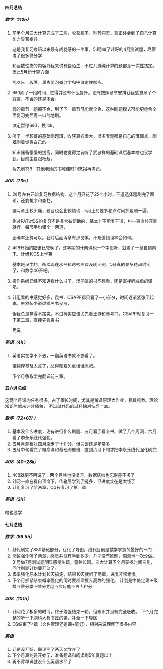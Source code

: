 #### 四月总结

##### 数学（113h）

1. 前半个月三大计算完成了二刷，收获颇丰，别有洞天，真正体会到了自己计算能力显著提升。

   这是我复习考研以来最有成就感的一件事。5.1号做了超哥的4月测试题，尽管考了很多微分学

   和函数性态的内容对我来说有些陌生，不过几道纯计算的题都是一次性搞定。因此5月份计算方面

   可以告一段落，重点复习微分学和中值定理那些。

2. 660刷了一段时间，觉得并没有什么提升。没有按照章节安排让我感觉刷了个寂寞，不会的还是不会，

   有的章节一题都不会，到了下一章节可能就全会，这种刷题模式可能更适合全面复习完后再一口气地刷。

   决定暂停660，换139。

3. 听了一半超哥的基础刷题班，收获真的很大，很多专题都是自己的薄弱点，刷着刷着觉得自己的

   知识储备慢慢的提高，同时也觉得之前听了武忠祥的基础课后基本啥也没学到。目前主要跟杨超，

   优先刷139，其他老师的书和课时间充裕再考虑。



##### 408（25h）

1. 20号左右开始复习数据结构，这个月只花了25个小时，王道选择题刷完了图论，还剩排序和查找，

   这两章比较头痛，题目也会比较烦琐，5月上旬要多花点时间抓紧刷一遍。

   刷过PAT对DS的复习还是非常有帮助的，基本上不用看王道，扫一遍直接开刷就行，每节平均错个一两道，

   正确率还算可以。我对后面两章有点畏惧，不知道错误率会如何。

2. 408开始的应该比较晚了，这学期的计网课也一个字没听，就看了一章自顶向下。计组和OS上学期

   基本是没学的，所以现在水平和跨考应该没刷区别。5月真的要多花点时间了，和数学46开吧。

3. 操作系统已经不知道看什么书了，汤子瀛的书不想看，还是直接听咸鱼的课吧。

4. 计组看的书感觉好多，袁书、CSAPP都只看了一小部分，时间逐渐紧张了起来。虽然恒少说过看黑书没用，

   但我总是觉得不踏实。不过确实应该优先看王道和参考书，CSAPP就复习一下第二章，直接先肯袁书

   再说。



##### 英语（4h）

1. 英语实在学不下去，一翻英语书就不想看了。

   但翻译基础太差了，总得硬着头皮慢慢练吧。

   下个月争取学完翻译前三章。







#### 五六月总结

这两个月课内任务很多，占了很长时间，尤其是编译原理大作业，极其煎熬。理论知识学起来非常痛苦，
不过敲代码的过程相对快乐一点。

##### 数学（72+67h）

1. 基本没什么进度，没有进行什么刷题。五月看了看全书，做了几个周测，六月看了李永乐线代强化。
2. 五月月测相对四月进步了十几分，但失误还是非常多
3. 五月中旬看完了概念课和基础刷题班，直到六月下旬才把李永乐线代强化刷完

##### 408（40+28h）

1. 408就更不用说了，两个月啥也没复习，数据结构也忘得差不多了
2. 计网一直在看自顶向下，传输层学到了挺多，但进度实在是太慢了
3. 计组复习了前两章，OS只复习了第一章

##### 英语（3h）

啥也没学






#### 七月总结

##### 数学（88.5h）

1. 线代刷完了880基础部分，优化了导图。线代目前是数学掌握的最好的一门
2. 高数强化听了两章，感觉并没有学到多少，几乎没有刷题，周测也一次没做。
   31号做7月测试题明显感觉生疏，警钟长鸣。三大计算下个月要找时间三刷，
   同时刷题计划要开动了。
3. 概率强化原本计划10天搞定，结果10天就听了两章，进度非常缓慢。
4. 下个月抓紧结束概率强化的同时要趁早投入高数的强化。
   计划是中值定理->级数->微分学->微分方程->应用题->五大积分

##### 408（101h）

1. 计网花了极多的时间，终于勉强结束一轮，但知识并没有完全吸收。
   下个月完整的听一下湖科大教书匠的课，补全一下导图
2. OS结束了4章（文件管理还差课+笔记），相对来说理解了很多内容

##### 英语

1. 还是没开始，翻译写了两天又放弃了
2. 下个月真的要开始了，准备翻译和阅读刷5年真题以上
3. 再不背单词就没什么英语水平了





























